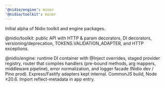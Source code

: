 ```yaml
---
'@nidio/engine': minor
'@nidio/toolkit': minor
---
```


Initial alpha of Nidio toolkit and engine packages.

@nidio/toolkit: public API with HTTP & param decorators, DI decorators, versioning/deprecation, TOKENS.VALIDATION_ADAPTER, and HTTP exceptions.

@nidio/engine: runtime DI container with @Inject overrides, staged provider registry, router that compiles handlers (pre-bound methods, arg mappers, middleware pipeline), error normalization, and logger facade (Nidio dev / Pino prod). Express/Fastify adapters kept internal. CommonJS build, Node ≥20.6. Import reflect-metadata in app entry.

